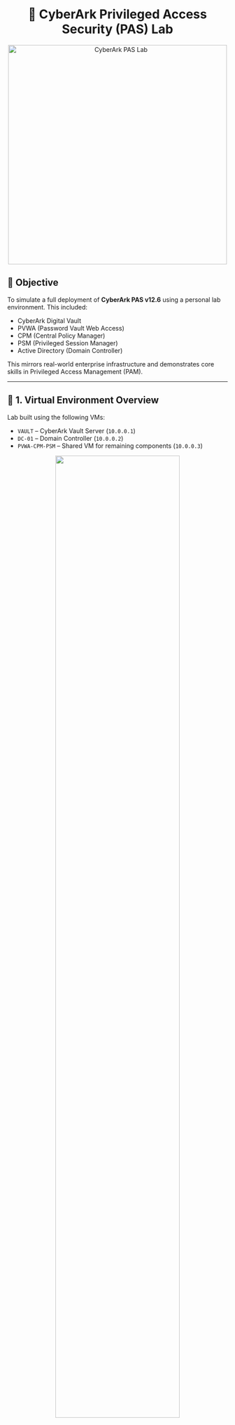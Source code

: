 <h1 align="center">🔐 CyberArk Privileged Access Security (PAS) Lab</h1>

<p align="center">
  <img src="https://github.com/user-attachments/assets/9b960343-712a-4e02-b4ab-b66ca1362b46" alt="CyberArk PAS Lab" width="500">
</p>


## 🎯 Objective
To simulate a full deployment of **CyberArk PAS v12.6** using a personal lab environment. This included:
- CyberArk Digital Vault
- PVWA (Password Vault Web Access)
- CPM (Central Policy Manager)
- PSM (Privileged Session Manager)
- Active Directory (Domain Controller)

This mirrors real-world enterprise infrastructure and demonstrates core skills in Privileged Access Management (PAM).

---

## 🧱 1. Virtual Environment Overview

Lab built using the following VMs:

- `VAULT` – CyberArk Vault Server (`10.0.0.1`)
- `DC-01` – Domain Controller (`10.0.0.2`)
- `PVWA-CPM-PSM` – Shared VM for remaining components (`10.0.0.3`)

<p align="center">
  <img src="https://github.com/user-attachments/assets/ef41507d-fe8c-4c9e-9004-38fe14056104" width="75%"/>
</p>

---

## 🧩 2. Vault Setup

- Created and configured the `VAULT` VM
- Installed .NET prerequisites and **CyberArk Vault**
- Confirmed Vault was initialized using **PrivateArk Server**

<p align="center">
  <img src="https://github.com/user-attachments/assets/06e8002e-fcf6-4fab-b984-94c967c3af26" width="75%"/>
  <br><br>
  <img src="https://github.com/user-attachments/assets/fb00b66e-6ef6-4bac-945e-80db20e0cbe6" width="75%"/>
</p>

---

## 🧩 3. Active Directory Setup

- Set static IP: `10.0.0.2`, DNS: `127.0.0.1`
- Renamed machine to `DC-01` and promoted it to Domain Controller for `CYBERARK.COM`

<p align="center">
  <img src="https://github.com/user-attachments/assets/0d12ae23-7abe-44eb-93f6-151aa7d9d21e" width="75%"/>
</p>

---

## 🧩 4. PVWA, CPM, and PSM Setup on Shared VM

- Created new VM `PVWA-CPM-PSM`
- Set static IP: `10.0.0.3`, DNS: `10.0.0.2`
- Joined to domain `CYBERARK.COM`

<p align="center">
  <img src="https://github.com/user-attachments/assets/a7058cfb-626f-428a-b34e-5840a62a4d94" width="75%"/>
  <br><br>
  <img src="https://github.com/user-attachments/assets/eae5c60e-a3de-4840-bb9d-8d65be8d7756" width="75%"/>
</p>

---

## ✅ PVWA Installation

- Ran pre-installation PowerShell script
- Installed **PVWA**
- Verified access via browser

<p align="center">
  <img src="https://github.com/user-attachments/assets/4cd88a91-5b4d-4540-928d-8bea7bc8b77f" width="75%"/>
  <br><br>
  <img src="https://github.com/user-attachments/assets/fd5398f6-9648-47f5-b923-1832ef19307b" width="75%"/>
  <br><br>
  <img src="https://github.com/user-attachments/assets/ee7d191c-659c-41dc-81e2-8b0490438cd4" width="75%"/>
</p>

---

## ✅ CPM Installation

- Executed `CPM_PreInstallation.ps1`
- Installed and registered **Central Policy Manager**

<p align="center">
  <img src="https://github.com/user-attachments/assets/e58cfb79-00d4-4d5f-a980-3fc869b1e3f4" width="75%"/>
  <br><br>
  <img src="https://github.com/user-attachments/assets/2b4bd284-647f-4448-8bba-c9903a37f567" width="75%"/>
</p>

---

## ✅ PSM Installation

- Installed **Privileged Session Manager**
- Validated successful installation and service connection

<p align="center">
  <img src="https://github.com/user-attachments/assets/95a3a523-070d-4373-a707-3bcbe88bc3e2" width="75%"/>
  <br><br>
  <img src="https://github.com/user-attachments/assets/e04c5b7c-98de-4718-822b-740d23f94e62" width="75%"/>
</p>

---

## ✅ Final Validation in PVWA

Logged into PVWA and confirmed all components were connected and operational:

<p align="center">
  <img src="https://github.com/user-attachments/assets/109bcac9-e916-4447-8cfd-f506c876dad7" width="75%"/>
</p>

---

## 📚 Key Skills Gained

- Full **CyberArk PAS** deployment and configuration
- Domain Controller setup and integration
- PowerShell scripting for CyberArk installations
- Component interconnectivity and troubleshooting
- Web-based administration of PAM operations

---

## 💼 Why This Matters

This project demonstrates real-world capability to:

- Deploy and manage CyberArk security infrastructure
- Work across networked systems and AD environments
- Secure privileged credentials and manage user sessions

---
